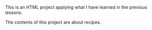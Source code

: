 This is an HTML project applying what I have learned in the previous lessons.

The contents of this project are about recipes.
